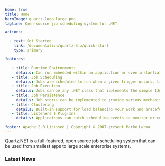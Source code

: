 ```yaml
---
home: true
title: Home
heroImage: quartz-logo-large.png
tagline: Open-source job scheduling system for .NET

actions:

  - text: Get Started
    link: /documentation/quartz-3.x/quick-start
    type: primary

features:

   - title: Runtime Environments
     details: Can run embedded within an application or even instantiated as a cluster of stand-alone programs (with load-balance and fail-over capabilities)
   - title: Job Scheduling
     details: Jobs are scheduled to run when a given trigger occurs, triggers support wide variety of scheduling options
   - title: Job Execution
     details: Jobs can be any .NET class that implements the simple IJob interface, leaving infinite possibilities for the work jobs can perform
   - title: Job Persistence
     details: Job stores can be implemented to provide various mechanisms for the storage of jobs, in-memory and multiple relational databases come supported out of the box
   - title: Clustering
     details: Built-in support for load balancing your work and graceful fail-over
   - title: Listeners & Plug-Ins
     details: Applications can catch scheduling events to monitor or control job/trigger behavior by implementing one or more listener interfaces.

footer: Apache 2.0 Licensed | Copyright © 2007-present Marko Lahma
---
```


Quartz.NET is a full-featured, open source job scheduling system that can be used from smallest apps to large scale enterprise systems.

### Latest News

<BlogExcerpt />
